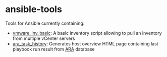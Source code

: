 # ansible-tools

Tools for Ansible currently containing:
* [vmware_inv_basic](vmware_inv_basic): A basic inventory script allowing to pull an inventory from multiple vCenter servers
* [ara_task_history](ara_task_history): Generates host overview HTML page containing last playbook run result from [ARA](https://ara.readthedocs.io) database
